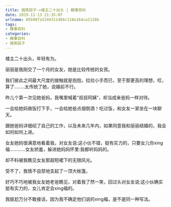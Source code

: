 ```yaml
---
title: 搞笑段子->楼主二十出头 | 糗事百科
date: 2019-11-13 21:35:07
urlname: 05b98fa3244311484c118e164ca1128b
tags: 
- 糗事百科
categories:
- 糗事百科
- 搞笑段子
---
```

楼主二十出头，年轻有为。

丽丽是我刚交了一个月的女友，她是比较传统的女孩。

我们彼此之间最大尺度的接触就是抱抱，拉拉小手而已，至于那更高的理想，哎，算了........太传统了她，说婚前不行。

昨儿个第一次见她爸妈，我嘴里喊着“叔叔阿姨”，却当成亲爸妈一样对待。

一会给她妈做饭打下手，一会给她爸点烟倒酒！吃过饭，和女友一家坐在一块聊天。

跟她爸妈详细绍了自己的工作，以及未来几年内，如果同意我和丽丽结婚的，我会如何如何上进。

女友她妈很满意地看着我，对女友说:这小伙不错，挺有实力的，只要女儿你xing福............女友娇羞，躲进她妈妈怀里:我都听妈妈的。

却不料被我瞧见女友那超短裙下的无限风光。

受不了，我情不自禁地支起了一顶大帐篷。

好巧不巧地被我女友她老爸瞧见，对着我了然一笑，回过头对女友说:这小伙确实挺有实力的，女儿肯定会xing福的。

我尴尬万分不敢接话，因为我不确定他们说的xing福，是不是同一种写法。


